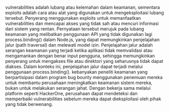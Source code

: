 vulnerabilities adalah lubang atau kelemahan dalam keamanan, sementara exploits adalah cara atau alat yang digunakan untuk mengeksploitasi lubang tersebut. Penyerang menggunakan exploits untuk memanfaatkan vulnerabilities dan mencapai akses yang tidak sah atau mencuri informasi dari sistem yang rentan.
Pernyataan tersebut merujuk pada lubang keamanan yang melibatkan penggunaan API yang tidak digunakan lagi process.binding() dalam Node.js, yang dapat memungkinkan penjelajahan jalur (path traversal) dan melewati model izin. Penjelajahan jalur adalah serangan keamanan yang terjadi ketika aplikasi tidak memvalidasi atau mengamankan dengan benar input pengguna, sehingga memungkinkan penyerang untuk mengakses file atau direktori yang seharusnya tidak dapat diakses. Dalam konteks ini, penjelajahan jalur dapat terjadi melalui penggunaan process.binding().
kebanyakan peneliti keamanan yang berpartisipasi dalam program bug bounty menggunakan penemuan mereka untuk membantu perusahaan meningkatkan keamanan sistem mereka, bukan untuk melakukan serangan jahat. Dengan bekerja sama melalui platform seperti HackerOne, perusahaan dapat mendeteksi dan memperbaiki vulnerabilities sebelum mereka dapat dieksploitasi oleh pihak yang tidak berwenang.
